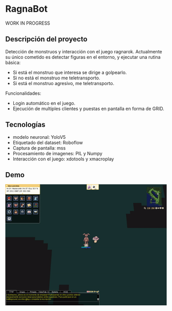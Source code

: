 ﻿# RagnaBot
WORK IN PROGRESS
## Descripción del proyecto
Detección de monstruos y interacción con el juego ragnarok. 
Actualmente su único cometido es detectar figuras en el entorno, y ejecutar una rutina básica:

- Si está el monstruo que interesa se dirige a golpearlo.
- Si no está el monstruo me teletransporto.
- Si está el monstruo agresivo, me teletransporto.

Funcionalidades:
- Login automático en el juego.
- Ejecución de multiples clientes y puestas en pantalla en forma de GRID.

## Tecnologías
- modelo neuronal: YoloV5
- Etiquetado del dataset: Roboflow
- Captura de pantalla: mss
- Procesamiento de imagenes: PIL y Numpy
- Interacción con el juego: xdotools y xmacroplay

## Demo
![Alt Text](imagenes/actuacion.gif)
